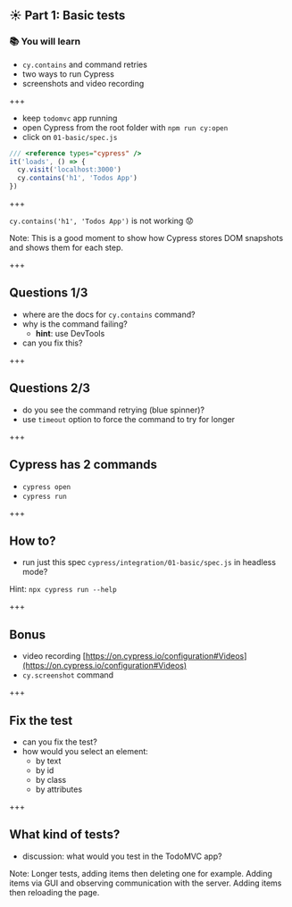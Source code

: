 ## ☀️ Part 1: Basic tests

### 📚 You will learn

- `cy.contains` and command retries
- two ways to run Cypress
- screenshots and video recording

+++

- keep `todomvc` app running
- open Cypress from the root folder with `npm run cy:open`
- click on `01-basic/spec.js`

```js
/// <reference types="cypress" />
it('loads', () => {
  cy.visit('localhost:3000')
  cy.contains('h1', 'Todos App')
})
```

+++

`cy.contains('h1', 'Todos App')` is not working 😟

Note:
This is a good moment to show how Cypress stores DOM snapshots and shows them for each step.

+++

## Questions 1/3

- where are the docs for `cy.contains` command?
- why is the command failing?
  - **hint**: use DevTools
- can you fix this?

+++

## Questions 2/3

- do you see the command retrying (blue spinner)?
- use `timeout` option to force the command to try for longer

+++

## Cypress has 2 commands

- `cypress open`
- `cypress run`

+++

## How to?

- run just this spec `cypress/integration/01-basic/spec.js` in headless mode?

Hint: `npx cypress run --help`

+++

## Bonus

- video recording [https://on.cypress.io/configuration#Videos](https://on.cypress.io/configuration#Videos)
- `cy.screenshot` command

+++

## Fix the test

- can you fix the test?
- how would you select an element:
  - by text
  - by id
  - by class
  - by attributes

+++

## What kind of tests?

- discussion: what would you test in the TodoMVC app?

Note:
Longer tests, adding items then deleting one for example. Adding items via GUI and observing communication with the server. Adding items then reloading the page.
